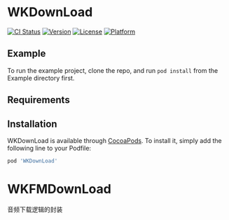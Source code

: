 # WKDownLoad

[![CI Status](https://img.shields.io/travis/wk726/WKDownLoad.svg?style=flat)](https://travis-ci.org/wk726/WKDownLoad)
[![Version](https://img.shields.io/cocoapods/v/WKDownLoad.svg?style=flat)](https://cocoapods.org/pods/WKDownLoad)
[![License](https://img.shields.io/cocoapods/l/WKDownLoad.svg?style=flat)](https://cocoapods.org/pods/WKDownLoad)
[![Platform](https://img.shields.io/cocoapods/p/WKDownLoad.svg?style=flat)](https://cocoapods.org/pods/WKDownLoad)

## Example

To run the example project, clone the repo, and run `pod install` from the Example directory first.

## Requirements

## Installation

WKDownLoad is available through [CocoaPods](https://cocoapods.org). To install
it, simply add the following line to your Podfile:

```ruby
pod 'WKDownLoad'
```


# WKFMDownLoad
音频下载逻辑的封装
